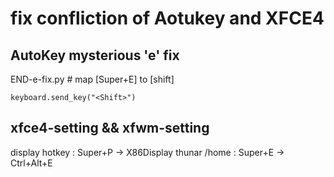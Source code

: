 # fix confliction of Aotukey and XFCE4

## AutoKey mysterious 'e' fix
END-e-fix.py  # map [Super+E] to [shift]
```
keyboard.send_key("<Shift>")
```

## xfce4-setting && xfwm-setting 
display hotkey :  Super+P -> X86Display
thunar /home   :  Super+E -> Ctrl+Alt+E

## 
